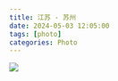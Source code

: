 ```yaml
---
title: 江苏 - 苏州
date: 2024-05-03 12:05:00
tags: [photo]
categories: Photo
---
```

<img src="https://sadness96.github.io/images/blog/photo-Suzhou/suzhoulogo.jpg"/>

<!-- more -->
<ul class="grid effect-1" id="grid">

</ul>

<link rel="stylesheet" type="text/css" href="/blog/lib/masonry/default.css" />
<link rel="stylesheet" type="text/css" href="/blog/lib/masonry/component.css" />
<script src="https://code.jquery.com/jquery-3.6.0.min.js"></script>
<script src="/blog/lib/masonry/modernizr.custom.js"></script>
<script src="/blog/lib/masonry/masonry.pkgd.min.js"></script>
<script src="/blog/lib/masonry/imagesloaded.pkgd.min.js"></script>
<script src="/blog/lib/masonry/classie.js"></script>
<script src="/blog/lib/masonry/AnimOnScroll.js"></script>
<script src="/blog/lib/masonry/ImgPreview.js"></script>

<script>
    var vOssPath = 'https://sadness.oss-cn-beijing.aliyuncs.com/';
    var vOssProcess = '?x-oss-process=image/resize,m_lfit,w_348';
    var vPhotos = [
        'images/photo-Suzhou/554A0267.JPG',
        'images/photo-Suzhou/554A0268.JPG',
        'images/photo-Suzhou/554A0270.JPG',
        'images/photo-Suzhou/554A0271.JPG',
        'images/photo-Suzhou/554A0280.JPG',
        'images/photo-Suzhou/554A0295.JPG',
        'images/photo-Suzhou/554A0296.JPG',
        'images/photo-Suzhou/554A0301.JPG',
        'images/photo-Suzhou/554A0307.JPG',
        'images/photo-Suzhou/554A0308.JPG',
        'images/photo-Suzhou/554A0309.JPG',
        'images/photo-Suzhou/554A0316.JPG',
        'images/photo-Suzhou/554A0320.JPG',
        'images/photo-Suzhou/554A0322.JPG',
        'images/photo-Suzhou/554A0323.JPG',
        'images/photo-Suzhou/554A0328.JPG',
        'images/photo-Suzhou/554A0329.JPG',
        'images/photo-Suzhou/554A0336.JPG',
        'images/photo-Suzhou/554A0337.JPG',
        'images/photo-Suzhou/554A0352.JPG',
        'images/photo-Suzhou/554A0356.JPG',
        'images/photo-Suzhou/554A0358.JPG',
        'images/photo-Suzhou/554A0359.JPG',
        'images/photo-Suzhou/554A0362.JPG',
        'images/photo-Suzhou/554A0363.JPG',
        'images/photo-Suzhou/554A0366.JPG',
        'images/photo-Suzhou/554A0367.JPG',
        'images/photo-Suzhou/554A0395.JPG',
        'images/photo-Suzhou/554A0396.JPG',
        'images/photo-Suzhou/554A0441.JPG',
        'images/photo-Suzhou/554A0445.JPG',
        'images/photo-Suzhou/554A0448.JPG',
        'images/photo-Suzhou/554A0449.JPG',
        'images/photo-Suzhou/554A0455.JPG',
        'images/photo-Suzhou/554A0456.JPG',
        'images/photo-Suzhou/554A0457.JPG',
        'images/photo-Suzhou/554A0461.JPG',
        'images/photo-Suzhou/554A0466.JPG',
        'images/photo-Suzhou/554A0468.JPG',
        'images/photo-Suzhou/554A0475.JPG',
        'images/photo-Suzhou/554A0485.JPG',
        'images/photo-Suzhou/554A0492.JPG',
        'images/photo-Suzhou/554A0494.JPG',
        'images/photo-Suzhou/554A0498.JPG',
        'images/photo-Suzhou/554A0500.JPG',
        'images/photo-Suzhou/554A0502.JPG',
        'images/photo-Suzhou/554A0506.JPG',
        'images/photo-Suzhou/554A0509.JPG',
        'images/photo-Suzhou/554A0512.JPG',
        'images/photo-Suzhou/554A0513.JPG',
        'images/photo-Suzhou/554A0515.JPG',
        'images/photo-Suzhou/554A0517.JPG',
        'images/photo-Suzhou/554A0518.JPG',
        'images/photo-Suzhou/554A0521.JPG',
        'images/photo-Suzhou/554A0522.JPG',
        'images/photo-Suzhou/554A0525.JPG',
        'images/photo-Suzhou/554A0526.JPG',
        'images/photo-Suzhou/554A0527.JPG',
        'images/photo-Suzhou/554A0531.JPG',
        'images/photo-Suzhou/554A0534.JPG',
        'images/photo-Suzhou/554A0535.JPG',
        'images/photo-Suzhou/554A0537.JPG',
        'images/photo-Suzhou/554A0544.JPG',
        'images/photo-Suzhou/554A0545.JPG',
        'images/photo-Suzhou/554A0550.JPG',
        'images/photo-Suzhou/554A0552.JPG',
        'images/photo-Suzhou/554A0554.JPG',
        'images/photo-Suzhou/554A0557.JPG',
        'images/photo-Suzhou/554A0558.JPG',
        'images/photo-Suzhou/554A0569.JPG',
        'images/photo-Suzhou/554A0573.JPG',
        'images/photo-Suzhou/554A0574.JPG',
        'images/photo-Suzhou/554A0575.JPG',
        'images/photo-Suzhou/554A0577.JPG',
        'images/photo-Suzhou/554A0578.JPG',
        'images/photo-Suzhou/554A0580.JPG',
        'images/photo-Suzhou/554A0590.JPG',
        'images/photo-Suzhou/554A0600.JPG'
    ];
    vPhotos.forEach(element => {
        $("#grid").append('<li><img class="photo" src="' + vOssPath + element + vOssProcess + '" alt="' + vOssPath + element + '" style="cursor: pointer;"></li>');
    });

    new AnimOnScroll(document.getElementById('grid'), {
        minDuration : 0.4,
        maxDuration : 0.7,
        viewportFactor : 0.2
    });

    $(function(){  
        $(".photo").click(function(){  
            imgShow("#outerdiv", "#innerdiv", "#bigimg", $(this));
        });  
    });  
</script>